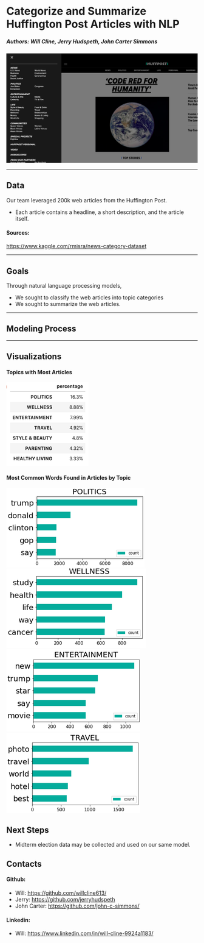 # Categorize and Summarize Huffington Post Articles with NLP

##### Authors: Will Cline, Jerry Hudspeth, John Carter Simmons

![huffpost-homepage](images/huffpost-homepage.png)

***
## Data
Our team leveraged 200k web articles from the Huffington Post.
* Each article contains a headline, a short description, and the article itself.

#### Sources:
https://www.kaggle.com/rmisra/news-category-dataset

***
## Goals
Through natural language processing models,
* We sought to classify the web articles into topic categories
* We sought to summarize the web articles.

***
## Modeling Process


***
## Visualizations
#### Topics with Most Articles
![top-topics](images/top-topics.png)

#### Most Common Words Found in Articles by Topic
![politics-count](images/politics-count.png)
![wellness-count](images/wellness-count.png)
![entertainment-count](images/entertainment-count.png)
![travel-count](images/travel-count.png)


## Next Steps
* Midterm election data may be collected and used on our same model.

## Contacts
#### Github:
* Will: https://github.com/willcline613/
* Jerry: https://github.com/jerryhudspeth
* John Carter: https://github.com/john-c-simmons/
#### Linkedin:
* Will: https://www.linkedin.com/in/will-cline-9924a1183/